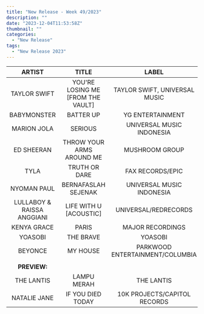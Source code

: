 ```yaml
---
title: "New Release - Week 49/2023"
description: ""
date: "2023-12-04T11:53:58Z"
thumbnail: ""
categories:
  - "New Release"
tags:
  - "New Release 2023"
---
```

<!--more-->
|ARTIST|TITLE|LABEL|
|:---:|:---:|:---:|
|TAYLOR SWIFT|YOU'RE LOSING ME [FROM THE VAULT]|TAYLOR SWIFT, UNIVERSAL MUSIC|
|BABYMONSTER|BATTER UP|YG ENTERTAINMENT|
|MARION JOLA|SERIOUS|UNIVERSAL MUSIC INDONESIA|
|ED SHEERAN|THROW YOUR ARMS AROUND ME|MUSHROOM GROUP|
|TYLA|TRUTH OR DARE|FAX RECORDS/EPIC|
|NYOMAN PAUL|BERNAFASLAH SEJENAK|UNIVERSAL MUSIC INDONESIA|
|LULLABOY & RAISSA ANGGIANI|LIFE WITH U [ACOUSTIC]|UNIVERSAL/REDRECORDS|
|KENYA GRACE|PARIS|MAJOR RECORDINGS|
|YOASOBI|THE BRAVE|YOASOBI|
|BEYONCE|MY HOUSE|PARKWOOD ENTERTAINMENT/COLUMBIA|
| | | |
|**PREVIEW:**| | |
|THE LANTIS|LAMPU MERAH|THE LANTIS|
|NATALIE JANE|IF YOU DIED TODAY|10K PROJECTS/CAPITOL RECORDS|
